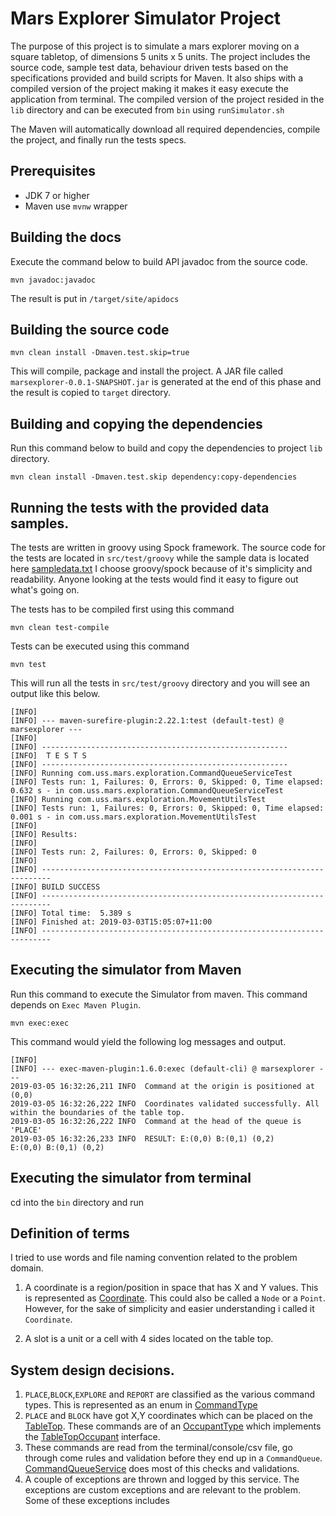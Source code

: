 Mars Explorer Simulator Project
===============================

The purpose of this project is to simulate a mars explorer moving on a square tabletop, of dimensions 5 units x 5 units. The project includes the source code, sample test data, behaviour driven tests based on the specifications provided and build scripts for Maven. It also ships with a compiled version of the project making it makes it easy execute the application from terminal. The compiled version of the project resided in the `lib` directory and can be executed from `bin` using `runSimulator.sh`

The Maven will automatically download all required dependencies, compile the project, and finally run the tests specs. 

Prerequisites
-------------
- JDK 7 or higher
- Maven use `mvnw` wrapper



Building the docs
-------------------

Execute the command below to build API javadoc from the source code.

```shell
mvn javadoc:javadoc
```

The result is put in `/target/site/apidocs`

Building the source code
-------------------------

```shell
mvn clean install -Dmaven.test.skip=true
```

This will compile, package and install the project. A JAR file called `marsexplorer-0.0.1-SNAPSHOT.jar` is generated
at the end of this phase and the result is copied to `target` directory.


Building and copying the dependencies
----------------------------------------
Run this command below to build and copy the dependencies to project `lib` directory.

```shell
mvn clean install -Dmaven.test.skip dependency:copy-dependencies
```


Running the tests with the provided data samples.
--------------------------------------------------

The tests are written in groovy using Spock framework. The source code for the tests are located in `src/test/groovy` while the sample data is located here [sampledata.txt](sampledata.txt)
I choose groovy/spock because of it's simplicity and readability. Anyone looking at the tests would find it easy to figure out what's going on.

The tests has to be compiled first using this command 

```shell 
mvn clean test-compile
```

Tests can be executed using this command 

```shell 
mvn test
```
This will run all the tests in `src/test/groovy` directory and you will see an output like this below.

```
[INFO] 
[INFO] --- maven-surefire-plugin:2.22.1:test (default-test) @ marsexplorer ---
[INFO] 
[INFO] -------------------------------------------------------
[INFO]  T E S T S
[INFO] -------------------------------------------------------
[INFO] Running com.uss.mars.exploration.CommandQueueServiceTest
[INFO] Tests run: 1, Failures: 0, Errors: 0, Skipped: 0, Time elapsed: 0.632 s - in com.uss.mars.exploration.CommandQueueServiceTest
[INFO] Running com.uss.mars.exploration.MovementUtilsTest
[INFO] Tests run: 1, Failures: 0, Errors: 0, Skipped: 0, Time elapsed: 0.001 s - in com.uss.mars.exploration.MovementUtilsTest
[INFO] 
[INFO] Results:
[INFO] 
[INFO] Tests run: 2, Failures: 0, Errors: 0, Skipped: 0
[INFO] 
[INFO] ------------------------------------------------------------------------
[INFO] BUILD SUCCESS
[INFO] ------------------------------------------------------------------------
[INFO] Total time:  5.389 s
[INFO] Finished at: 2019-03-03T15:05:07+11:00
[INFO] ------------------------------------------------------------------------

```




Executing the simulator from Maven
------------------------------------
Run this command to execute the Simulator from maven. This command depends on `Exec Maven Plugin`.


```shell
mvn exec:exec
```

This command would yield the following log messages and output.

```
[INFO] 
[INFO] --- exec-maven-plugin:1.6.0:exec (default-cli) @ marsexplorer ---
2019-03-05 16:32:26,211 INFO  Command at the origin is positioned at (0,0)
2019-03-05 16:32:26,222 INFO  Coordinates validated successfully. All within the boundaries of the table top.
2019-03-05 16:32:26,222 INFO  Command at the head of the queue is 'PLACE'
2019-03-05 16:32:26,233 INFO  RESULT: E:(0,0) B:(0,1) (0,2) 
E:(0,0) B:(0,1) (0,2)
```


Executing the simulator from terminal
--------------------------------------
cd into the `bin` directory and run 



Definition of terms
-----------------------

I tried to use words and file naming convention related to the problem domain.
1. A coordinate is a region/position in space that has X and Y values. 
This is represented as [Coordinate](src/main/java/com/uss/mars/exploration/Coordinate.java). 
This could also be called a `Node` or a `Point`. However, for the sake of simplicity and easier understanding i called it `Coordinate`.

2. A slot is a unit or a cell with 4 sides located on the table top.


System design decisions.
----------------------------

1. `PLACE`,`BLOCK`,`EXPLORE` and `REPORT` are classified as the various command types. 
This is represented as an enum in [CommandType](src/main/java/com/uss/mars/exploration/CommandType.java)
2. `PLACE` and `BLOCK` have got X,Y coordinates which can be placed on the [TableTop](src/main/java/com/uss/mars/exploration/TableTop.java). 
These commands are of an [OccupantType](src/main/java/com/uss/mars/exploration/OccupantType) which implements the [TableTopOccupant](src/main/java/com/uss/mars/exploration/TableTopOccupant.java) interface. 
3. These commands are read from the terminal/console/csv file, go through come rules and validation before they end up in a
`CommandQueue`. [CommandQueueService](src/main/java/com/uss/mars/exploration/services/CommandQueueService.java) does most of this checks and validations. 
4. A couple of exceptions are thrown and logged by this service. The exceptions are custom exceptions and are relevant to the problem.
Some of these exceptions includes


